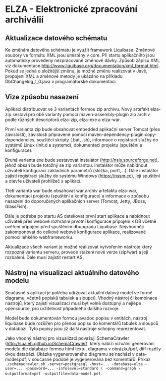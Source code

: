 # ELZA - Elektronické zpracování archiválií

## Aktualizace datového schématu

Ke změnám datového schématu je využit framework Liquibase. Změnové soubory ve formátu XML jsou umístěny v core. 
Při startu aplikačního jsou automaticky provedeny nezpracované změnové dávky. Způsob zápisu XML viz dokumentace
http://www.liquibase.org/documentation/xml_format.html. Pokud se jedná o složitější změnu, je možné změnu realizovat 
v Javě, propojení XML a změnové metody je ukázáno na příkladu DbChangelog_1_0.java v programátorské dokumentaci.     


## Vize způsobu nasazení

Aplikaci distribuovat ve 3 variantách formou zip archivu. Nový artefakt elza-zip sestaví pro obě varianty pomocí
maven-assembly-plugin zip archiv podle různých descriptorů elza-zip, elza-exe a elza-war.

První varianta zip bude obsahovat embedded aplikační server Tomcat (přes závislosti), závislosti připravené pomocí
maven-dependency-plugin:copy-dependencies, souštěcí skripty (.bat, .sh), informace o registraci služby do systémů
Linux (init.d a systemd), dokumentaci projektu (spuštění a konfigurace).

Druhá varianta exe bude sestavovat instalátor (http://nsis.sourceforge.net), jehož obsah bude totožný se zip variantou.
Instalátor může nabídnout uživateli konfiguraci základních parametrů (složka, portt,...). Dále instalátor zajístí 
registraci služby do systému Windows (https://nssm.cc), její spuštění a otevře uživateli prohlížeč s aplikací.

Třetí varianta war bude obsahovat war archiv artefaktu elza-war, dokumentaci projektu (spuštění a konfigurace) a
informace o způsobu nasazení do doporučených aplikačních server (Tomcat, Jetty, JBoss, GlassFish).

Dále je potřeba po startu AS detekovat první start aplikace a nabídnout uživateli přes webové rozhranní prvotní
konfigurace připojení k DB včetně ověření připojení před spuštěním dbupgradu Liquibase. Nejvhodněji zakomponovat 
do celkové webové konfigurace aplikace, realizované pomocí lehkého webframeworku.

Aktualizace všech variant je možné realizovat vytvořením nástroje který rozpozná variantu serveru, provede stažení 
nové verze (zip/war) a její rozbalení. Dále musí zajistit restart AS.

## Nástroj na visualizaci aktuálního datového modelu

Současně s aplikací je potřeba udržovat aktuální datový model ve formě diagramu, včetně popisků tabulek a sloupců.
Vhodný nástroj či kombinace nástrojů, který zajistí visualizaci musí být volně dostupný a nejlépe opensource,
pro uržitelnost případného dalšího rozvoje.

Model bude dokumentován formou javadoc popisu v entitách, nástroj liquibase bude rozšířen pro přenos popisu
do komentářů tabulek a sloupců v databázi. Tyto popisy jsou již další nástroje schopny reprezentovat.

Jako vhodný nástroj pro vizualizaci považuji SchemaCrawler (http://sualeh.github.io/SchemaCrawler), který nabízí
vizuální generování modelu dle databáze formou html textu, diagramu v obrázku/pdf, diff rozdíly dvou databází.
Ukázka vygenerovaného diagramu se nachází v data-model.pdf, v současné podobě je vygenerována bez komentářů.
Příkaz `./schemacrawler.sh -server=postgresql -host=... -database=elza -user=... -password=... -infolevel=standard \
 -command=graph -outputformat=pdf -outputfile=data-model.pdf`.

